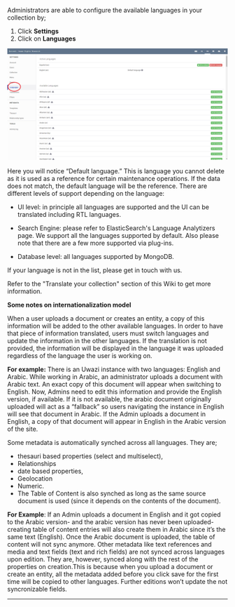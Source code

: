 Administrators are able to configure the available languages in your collection by;

1. Click **Settings**
2. Click on **Languages**

![](https://github.com/quincywiele/HURIDOCS-User-Manuals/blob/master/languages.png)

Here you will notice “Default language.” This is language you cannot delete as it is used as a reference for certain maintenance operations. If the data does not match, the default language will be the reference.
There are different levels of support depending on the language:
* UI level: in principle all languages are supported and the UI can be translated including RTL languages.

* Search Engine: please refer to ElasticSearch's Language Analytizers page. We support all the languages supported by default. Also please note that there are a few more supported via plug-ins.

* Database level: all languages supported by MongoDB.

If your language is not in the list, please get in touch with us.

Refer to the "Translate your collection" section of this Wiki to get more information.

**Some notes on internationalization model**

When a user uploads a document or creates an entity, a copy of this information will be added to the other available languages. In order to have that piece of information translated, users must switch languages and update the information in the other languages. If the translation is not provided, the information will be displayed in the language it was uploaded regardless of the language the user is working on.

**For example:** There is an Uwazi instance with two languages: English and Arabic. While working in Arabic, an administrator uploads a document with Arabic text. An exact copy of this document will appear when switching to English. 
Now, Admins need to edit this information and provide the English version, if available. If it is not available, the arabic document originally uploaded will act as a “fallback” so users navigating the instance in English will see that document in Arabic. If the Admin uploads a document in English, a copy of that document will appear in English in the Arabic version of the site. 

Some metadata is automatically synched across all languages. They are; 
* thesauri based properties (select and multiselect), 
* Relationships
* date based properties,
* Geolocation
* Numeric.
* The Table of Content is also synched as long as the same source document is used (since it depends on the contents of the document). 

**For Example**: If an Admin uploads a document in English and it got copied to the Arabic version- and the arabic version has never been uploaded- creating table of content entries will also create them in Arabic since it’s the same text (English). Once the Arabic document is uploaded, the table of content will not sync anymore.
Other metadata like text references and media and text fields (text and rich fields) are not synced across languages upon edition. They are, however, synced along with the rest of the properties on creation.This is because when you upload a document or create an entity, all the metadata added before you click save for the first time will be copied to other languages. Further editions won’t update the not syncronizable fields. 


***
